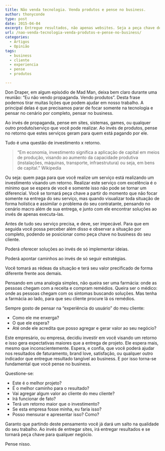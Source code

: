 ```yaml
---
title: Não venda tecnologia. Venda produtos e pense no business.
author: thonyconde
type: post
date: 2015-04-04
excerpt: Entregue resultados, não apenas websites. Seja a peça chave dos negócios.
url: /nao-venda-tecnologia-venda-produtos-e-pense-no-business/
categories:
  - Artigos
  - Opinião
tags:
  - business
  - cliente
  - experiencia
  - pense
  - produtos

---
```

Don Draper, em algum episódio de Mad Man, deixa bem claro durante uma reunião: “Eu não vendo propaganda. Vendo produtos”. Desta frase podemos tirar muitas lições que podem ajudar em nosso trabalho. A principal delas é que precisamos parar de focar somente na tecnologia e pensar no cenário por completo, pensar no business.

Ao invés de propaganda, pense em sites, sistemas, games, ou qualquer outro produto/serviço que você pode realizar. Ao invés de produtos, pense no retorno que estes serviços geram para quem está pagando por ele.

Tudo é uma questão de investimento x retorno.

> &#8220;Em economia, investimento significa a aplicação de capital em meios de produção, visando ao aumento da capacidade produtiva (instalações, máquinas, transporte, infraestrutura) ou seja, em bens de capital.” Wikipedia

Ou seja: quem paga para que você realize um serviço está realizando um investimento visando um retorno. Realizar este serviço com excelência é o mínimo que se espera de você e somente isso não pode se tornar um diferencial. Você se tornará peça chave a partir do momento que não focar somente na entrega do seu serviço, mas quando visualizar toda situação de forma holística e assimilar o problema do seu contratante, pensando no cenário macro além de sua entrega, e junto com ele encontrar soluções ao invés de apenas executa-las.

Antes de tudo seu serviço precisa, e deve, ser impecável. Para que em seguida você possa perceber além disso e observar a situação por completo, podendo se posicionar como peça chave no business do seu cliente.

Poderá oferecer soluções ao invés de só implementar ideias.
  
Poderá apontar caminhos ao invés de só seguir estratégias.
  
Você tomará as rédeas da situação e terá seu valor precificado de forma diferente frente aos demais.

Pensando em uma analogia simples, não queira ser uma farmácia: onde as pessoas chegam com a receita e compram remédios. Queira ser o médico: onde as pessoas chegam com os sintomas buscando soluções. Mas tenha a farmácia ao lado, para que seu cliente procure lá os remédios.

Sempre gosto de pensar na “experiência do usuário” do meu cliente:

  * Como ele me enxerga?
  * O que ele espera?
  * Até onde ele acredita que posso agregar e gerar valor ao seu negócio?

Este empresário, ou empresa, decidiu investir em você visando um retorno e isso gera expectativas maiores que a entrega de projeto. Ele espera mais, mesmo que inconscientemente. Espera, e confia, que você poderá ajudar nos resultados de faturamento, brand love, satisfação, ou qualquer outro indicador que entregue resultado tangível ao business. E por isso torna-se fundamental que você pense no business.

Questione-se:

  * Este é o melhor projeto?
  * É o melhor caminho para o resultado?
  * Vai agregar algum valor ao cliente do meu cliente?
  * Irá funcionar de fato?
  * Terá um retorno maior que o investimento?
  * Se esta empresa fosse minha, eu faria isso?
  * Posso mensurar e apresentar isso? Como?

Garanto que partindo deste pensamento você já dará um salto na qualidade do seu trabalho. Ao invés de entregar sites, irá entregar resultados e se tornará peça chave para qualquer negócio.

Pense nisso.